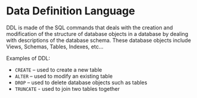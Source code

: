 # Data Definition Language

DDL is made of the SQL commands that deals with the creation and modification of the structure of database objects in a database by dealing with descriptions of the database schema. These database objects include Views, Schemas, Tables, Indexes, etc...

Examples of DDL:

- `CREATE` – used to create a new table
- `ALTER` – used to modify an existing table
- `DROP` – used to delete database objects such as tables
- `TRUNCATE` - used to join two tables together
